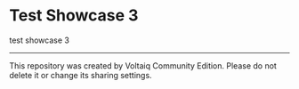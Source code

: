 # Test Showcase 3

test showcase 3

---

This repository was created by Voltaiq Community Edition. Please do not delete it or change its
sharing settings.
